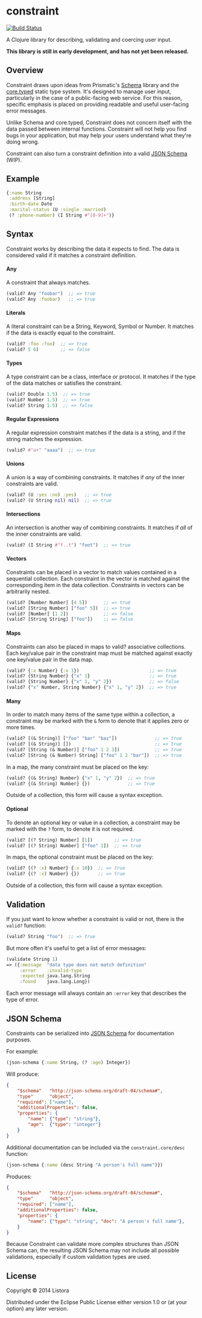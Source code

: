 # constraint

[![Build Status](https://travis-ci.org/listora/constraint.png?branch=master)](https://travis-ci.org/listora/constraint)

A Clojure library for describing, validating and coercing user input.

**This library is still in early development, and has not yet been
  released.**

## Overview

Constraint draws upon ideas from Prismatic's [Schema][1] library and the
[core.typed][2] static type system. It's designed to manage user input,
particularly in the case of a public-facing web service. For this
reason, specific emphasis is placed on providing readable and useful
user-facing error messages.

Unlike Schema and core.typed, Constraint does not concern itself with
the data passed between internal functions. Constraint will not help
you find bugs in your application, but may help your users understand
what they're doing wrong.

Constraint can also turn a constraint definition into a valid
[JSON Schema][3] (WIP).

[1]: https://github.com/Prismatic/schema
[2]: https://github.com/clojure/core.typed
[3]: http://json-schema.org/

## Example

```clojure
{:name String
 :address [String]
 :birth-date Date
 :marital-status (U :single :married)
 (? :phone-number) (I String #"[0-9]+")}
```

## Syntax

Constraint works by describing the data it expects to find. The data
is considered valid if it matches a constraint definition.

#### Any

A constraint that always matches.

```clojure
(valid? Any "foobar")  ;; => true
(valid? Any :foobar)   ;; => true
```

#### Literals

A literal constraint can be a String, Keyword, Symbol or Number. It
matches if the data is exactly equal to the constraint.

```clojure
(valid? :foo :foo)  ;; => true
(valid? 5 6)        ;; => false
```

#### Types

A type constraint can be a class, interface or protocol. It matches if
the type of the data matches or satisfies the constraint.

```clojure
(valid? Double 1.5)  ;; => true
(valid? Number 1.5)  ;; => true
(valid? String 1.5)  ;; => false
```

#### Regular Expressions

A regular expression constraint matches if the data is a string, and
if the string matches the expression.

```clojure
(valid? #"a+" "aaaa")  ;; => true
```

#### Unions

A union is a way of combining constraints. It matches if *any* of the
inner constraints are valid.

```clojure
(valid? (U :yes :no) :yes)   ;; => true
(valid? (U String nil) nil)  ;; => true
```

#### Intersections

An intersection is another way of combining constraints. It matches if
*all* of the inner constraints are valid.

```clojure
(valid? (I String #"f..t") "foot")  ;; => true
```

#### Vectors

Constraints can be placed in a vector to match values contained in a
sequential collection. Each constraint in the vector is matched
against the corresponding item in the data collection. Constraints in
vectors can be arbitrarily nested.

```clojure
(valid? [Number Number] [4 5])      ;; => true
(valid? [String Number] ["foo" 5])  ;; => true
(valid? [Number] [1 2])             ;; => false
(valid? [String String] ["foo"])    ;; => false
```

#### Maps

Constraints can also be placed in maps to valid? associative
collections. Each key/value pair in the constraint map must
be matched against exactly one key/value pair in the data map.

```clojure
(valid? {:x Number} {:x 1})                          ;; => true
(valid? {String Number} {"x" 1}                      ;; => true
(valid? {String Number} {"x" 1, "y" 2})              ;; => false
(valid? {"x" Number, String Number} {"x" 1, "y" 2})  ;; => true
```

#### Many

In order to match many items of the same type within a collection, a
constraint may be marked with the `&` form to denote that it applies
zero or more times.

```clojure
(valid? [(& String)] ["foo" "bar" "baz"])              ;; => true
(valid? [(& String)] [])                               ;; => true
(valid? [String (& Number)] ["foo" 1 2 3])             ;; => true
(valid? [String (& Number) String] ["foo" 1 2 "bar"])  ;; => true
```

In a map, the many constraint must be placed on the key:

```clojure
(valid? {(& String) Number} {"x" 1, "y" 2})  ;; => true
(valid? {(& String) Number} {})              ;; => true
```

Outside of a collection, this form will cause a syntax exception.

#### Optional

To denote an optional key or value in a collection, a constraint may
be marked with the `?` form, to denote it is not required.

```clojure
(valid? [(? String) Number] [1])        ;; => true
(valid? [(? String) Number] ["foo" 1])  ;; => true
```

In maps, the optional constraint must be placed on the key:

```clojure
(valid? {(? :x) Number} {:x 10})  ;; => true
(valid? {(? :x) Number} {})       ;; => true
```

Outside of a collection, this form will cause a syntax exception.


## Validation

If you just want to know whether a constraint is valid or not, there
is the `valid?` function:

```clojure
(valid? String "foo")  ;; => true
```

But more often it's useful to get a list of error messages:

```clojure
(validate String 1)
=> ({:message  "data type does not match definition"
     :error    :invalid-type
     :expected java.lang.String
     :found    java.lang.Long})
```

Each error message will always contain an `:error` key that describes
the type of error.



## JSON Schema

Constraints can be serialized into [JSON Schema][1] for documentation
purposes.

[1]: http://json-schema.org/

For example:

```clojure
(json-schema {:name String, (? :age) Integer})
```

Will produce:

```json
{
    "$schema"   "http://json-schema.org/draft-04/schema#",
    "type"      "object",
    "required": ["name"],
    "additionalProperties": false,
    "properties": {
        "name": {"type": "string"},
        "age":  {"type": "integer"}
    }
}
```

Additional documentation can be included via the
`constraint.core/desc` function:

```clojure
(json-schema {:name (desc String "A person's full name")})
```

Produces:

```json
{
    "$schema"   "http://json-schema.org/draft-04/schema#",
    "type"      "object",
    "required": ["name"],
    "additionalProperties": false,
    "properties": {
        "name": {"type": "string", "doc": "A person's full name"},
    }
}
```

Because Constraint can validate more complex structures than JSON
Schema can, the resulting JSON Schema may not include all possible
validations, especially if custom validation types are used.


## License

Copyright © 2014 Listora

Distributed under the Eclipse Public License either version 1.0 or (at
your option) any later version.
